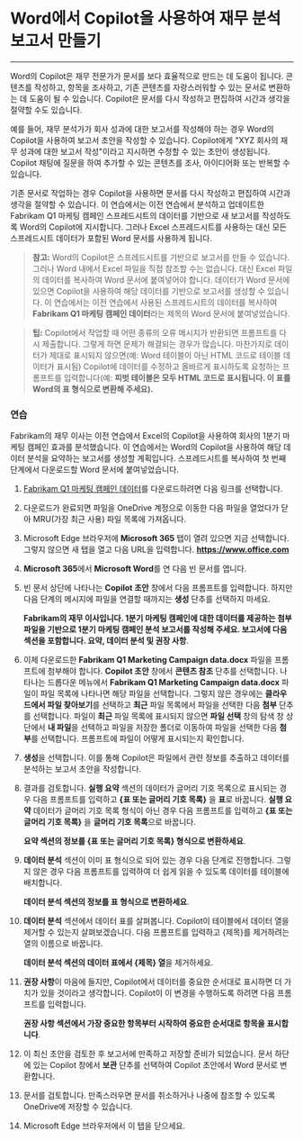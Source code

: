 # Word에서 Copilot을 사용하여 재무 분석 보고서 만들기
---
Word의 Copilot은 재무 전문가가 문서를 보다 효율적으로 만드는 데 도움이 됩니다. 콘텐츠를 작성하고, 항목을 조사하고, 기존 콘텐츠를 자랑스러워할 수 있는 문서로 변환하는 데 도움이 될 수 있습니다. Copilot은 문서를 다시 작성하고 편집하여 시간과 생각을 절약할 수도 있습니다.

예를 들어, 재무 분석가가 회사 성과에 대한 보고서를 작성해야 하는 경우 Word의 Copilot을 사용하여 보고서 초안을 작성할 수 있습니다. Copilot에게 "XYZ 회사의 재무 성과에 대한 보고서 작성"이라고 지시하면 수정할 수 있는 초안이 생성됩니다. Copilot 채팅에 질문을 하여 추가할 수 있는 콘텐츠를 조사, 아이디어화 또는 반복할 수 있습니다.

기존 문서로 작업하는 경우 Copilot을 사용하면 문서를 다시 작성하고 편집하여 시간과 생각을 절약할 수 있습니다. 이 연습에서는 이전 연습에서 분석하고 업데이트한 Fabrikam Q1 마케팅 캠페인 스프레드시트의 데이터를 기반으로 새 보고서를 작성하도록 Word의 Copilot에 지시합니다. 그러나 Excel 스프레드시트를 사용하는 대신 모든 스프레드시트 데이터가 포함된 Word 문서를 사용하게 됩니다.

> **참고:** Word의 Copilot은 스프레드시트를 기반으로 보고서를 만들 수 있습니다. 그러나 Word 내에서 Excel 파일을 직접 참조할 수는 없습니다. 대신 Excel 파일의 데이터를 복사하여 Word 문서에 붙여넣어야 합니다. 데이터가 Word 문서에 있으면 Copilot을 사용하여 해당 데이터를 기반으로 보고서를 생성할 수 있습니다. 이 연습에서는 이전 연습에서 사용된 스프레드시트의 데이터를 복사하여 **Fabrikam Q1 마케팅 캠페인 데이터**라는 제목의 Word 문서에 붙여넣었습니다.

> **팁:** Copilot에서 작업할 때 어떤 종류의 오류 메시지가 반환되면 프롬프트를 다시 제출합니다. 그렇게 하면 문제가 해결되는 경우가 많습니다. 마찬가지로 데이터가 제대로 표시되지 않으면(예: Word 테이블이 아닌 HTML 코드로 테이블 데이터가 표시됨) Copilot에 데이터를 수정하고 올바르게 표시하도록 요청하는 프롬프트를 입력합니다(예: **피벗 테이블은 모두 HTML 코드로 표시됩니다. 이 표를 Word의 표 형식으로 변환해 주세요).**

### 연습

Fabrikam의 재무 이사는 이전 연습에서 Excel의 Copilot을 사용하여 회사의 1분기 마케팅 캠페인 효과를 분석했습니다. 이 연습에서는 Word의 Copilot을 사용하여 해당 데이터 분석을 요약하는 보고서를 생성할 계획입니다. 스프레드시트를 복사하여 첫 번째 단계에서 다운로드할 Word 문서에 붙여넣었습니다.

1.  [Fabrikam Q1 마케팅 캠페인 데이터](https://go.microsoft.com/fwlink/?linkid=2268926)를 다운로드하려면 다음 링크를 선택합니다.
2.  다운로드가 완료되면 파일을 OneDrive 계정으로 이동한 다음 파일을 열었다가 닫아 MRU(가장 최근 사용) 파일 목록에 가져옵니다.
3.  Microsoft Edge 브라우저에 **Microsoft 365** 탭이 열려 있으면 지금 선택합니다. 그렇지 않으면 새 탭을 열고 다음 URL을 입력합니다. **https://www.office.com** 
4.  **Microsoft 365**에서 **Microsoft Word**를 연 다음 빈 문서를 엽니다.
5.  빈 문서 상단에 나타나는 **Copilot 초안** 창에서 다음 프롬프트를 입력합니다. 하지만 다음 단계의 메시지에 파일을 연결할 때까지는 **생성** 단추를 선택하지 마세요.
    
    **Fabrikam의 재무 이사입니다. 1분기 마케팅 캠페인에 대한 데이터를 제공하는 첨부 파일을 기반으로 1분기 마케팅 캠페인 분석 보고서를 작성해 주세요. 보고서에 다음 섹션을 포함합니다. 요약, 데이터 분석 및 권장 사항**.
6.  이제 다운로드한 **Fabrikam Q1 Marketing Campaign data.docx** 파일을 프롬프트에 첨부해야 합니다. **Copilot 초안** 창에서 **콘텐츠 참조** 단추를 선택합니다. 나타나는 드롭다운 메뉴에서 **Fabrikam Q1 Marketing Campaign data.docx** 파일이 파일 목록에 나타나면 해당 파일을 선택합니다. 그렇지 않은 경우에는 **클라우드에서 파일 찾아보기**를 선택하고 **최근** 파일 목록에서 파일을 선택한 다음 **첨부** 단추를 선택합니다. 파일이 **최근** 파일 목록에 표시되지 않으면 **파일 선택** 창의 탐색 창 상단에서 **내 파일**을 선택하고 파일을 저장한 폴더로 이동하여 파일을 선택한 다음 **첨부**를 선택합니다. 프롬프트에 파일이 어떻게 표시되는지 확인합니다.
7.  **생성**을 선택합니다. 이를 통해 Copilot은 파일에서 관련 정보를 추출하고 데이터를 분석하는 보고서 초안을 작성합니다.
8.  결과를 검토합니다. **실행 요약** 섹션의 데이터가 글머리 기호 목록으로 표시되는 경우 다음 프롬프트를 입력하고 **\{표 또는 글머리 기호 목록\}** 을 **표**로 바꿉니다. **실행 요약** 데이터가 글머리 기호 목록 형식이 아닌 경우 다음 프롬프트를 입력하고 **\{표 또는 글머리 기호 목록\}** 을 **글머리 기호 목록**으로 바꿉니다.
    
    **요약 섹션의 정보를 \{표 또는 글머리 기호 목록\} 형식으로 변환하세요**.
9.  **데이터 분석** 섹션이 이미 표 형식으로 되어 있는 경우 다음 단계로 진행합니다. 그렇지 않은 경우 다음 프롬프트를 입력하여 더 쉽게 읽을 수 있도록 데이터를 테이블에 배치합니다.
    
    **데이터 분석 섹션의 정보를 표 형식으로 변환하세요**.
10. **데이터 분석** 섹션에서 데이터 표를 살펴봅니다. Copilot이 테이블에서 데이터 열을 제거할 수 있는지 살펴보겠습니다. 다음 프롬프트를 입력하고 \{제목\}를 제거하려는 열의 이름으로 바꿉니다.
    
    **데이터 분석 섹션의 데이터 표에서 \{제목\} 열**을 제거하세요.
11. **권장 사항**이 마음에 들지만, Copilot에서 데이터를 중요한 순서대로 표시하면 더 가치가 있을 것이라고 생각합니다. Copilot이 이 변경을 수행하도록 하려면 다음 프롬프트를 입력합니다.
    
    **권장 사항 섹션에서 가장 중요한 항목부터 시작하여 중요한 순서대로 항목을 표시합니다**.
12. 이 최신 초안을 검토한 후 보고서에 만족하고 저장할 준비가 되었습니다. 문서 하단에 있는 Copilot 창에서 **보관** 단추를 선택하여 Copilot 초안에서 Word 문서로 변환합니다.
13. 문서를 검토합니다. 만족스러우면 문서를 취소하거나 나중에 참조할 수 있도록 OneDrive에 저장할 수 있습니다.
14. Microsoft Edge 브라우저에서 이 탭을 닫으세요.
